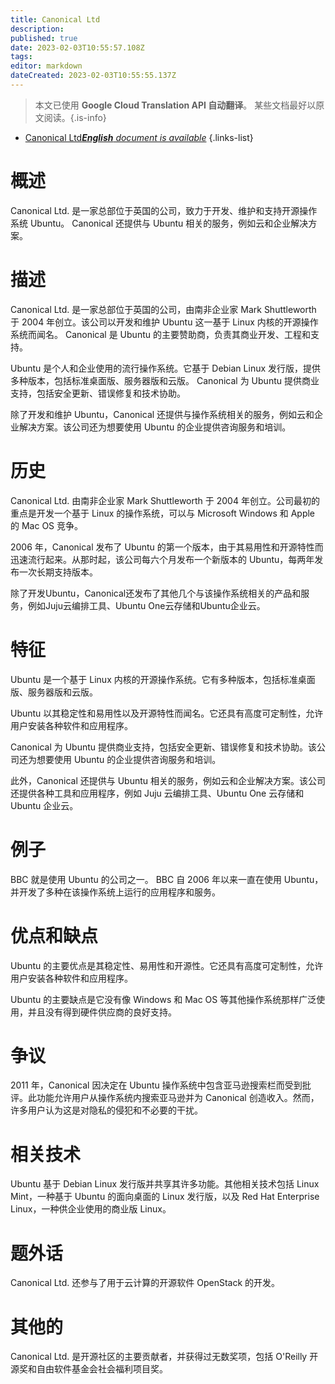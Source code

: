 ```yaml
---
title: Canonical Ltd
description: 
published: true
date: 2023-02-03T10:55:57.108Z
tags: 
editor: markdown
dateCreated: 2023-02-03T10:55:55.137Z
---
```


> 本文已使用 **Google Cloud Translation API 自动翻译**。
某些文档最好以原文阅读。{.is-info}



- [Canonical Ltd***English** document is available*](/en/Knowledge-base/Dictionary/canonical-ltd)
{.links-list}


# 概述
Canonical Ltd. 是一家总部位于英国的公司，致力于开发、维护和支持开源操作系统 Ubuntu。 Canonical 还提供与 Ubuntu 相关的服务，例如云和企业解决方案。

# 描述
Canonical Ltd. 是一家总部位于英国的公司，由南非企业家 Mark Shuttleworth 于 2004 年创立。该公司以开发和维护 Ubuntu 这一基于 Linux 内核的开源操作系统而闻名。 Canonical 是 Ubuntu 的主要赞助商，负责其商业开发、工程和支持。

Ubuntu 是个人和企业使用的流行操作系统。它基于 Debian Linux 发行版，提供多种版本，包括标准桌面版、服务器版和云版。 Canonical 为 Ubuntu 提供商业支持，包括安全更新、错误修复和技术协助。

除了开发和维护 Ubuntu，Canonical 还提供与操作系统相关的服务，例如云和企业解决方案。该公司还为想要使用 Ubuntu 的企业提供咨询服务和培训。

# 历史
Canonical Ltd. 由南非企业家 Mark Shuttleworth 于 2004 年创立。公司最初的重点是开发一个基于 Linux 的操作系统，可以与 Microsoft Windows 和 Apple 的 Mac OS 竞争。

2006 年，Canonical 发布了 Ubuntu 的第一个版本，由于其易用性和开源特性而迅速流行起来。从那时起，该公司每六个月发布一个新版本的 Ubuntu，每两年发布一次长期支持版本。

除了开发Ubuntu，Canonical还发布了其他几个与该操作系统相关的产品和服务，例如Juju云编排工具、Ubuntu One云存储和Ubuntu企业云。

# 特征
Ubuntu 是一个基于 Linux 内核的开源操作系统。它有多种版本，包括标准桌面版、服务器版和云版。

Ubuntu 以其稳定性和易用性以及开源特性而闻名。它还具有高度可定制性，允许用户安装各种软件和应用程序。

Canonical 为 Ubuntu 提供商业支持，包括安全更新、错误修复和技术协助。该公司还为想要使用 Ubuntu 的企业提供咨询服务和培训。

此外，Canonical 还提供与 Ubuntu 相关的服务，例如云和企业解决方案。该公司还提供各种工具和应用程序，例如 Juju 云编排工具、Ubuntu One 云存储和 Ubuntu 企业云。

# 例子
BBC 就是使用 Ubuntu 的公司之一。 BBC 自 2006 年以来一直在使用 Ubuntu，并开发了多种在该操作系统上运行的应用程序和服务。

# 优点和缺点
Ubuntu 的主要优点是其稳定性、易用性和开源性。它还具有高度可定制性，允许用户安装各种软件和应用程序。

Ubuntu 的主要缺点是它没有像 Windows 和 Mac OS 等其他操作系统那样广泛使用，并且没有得到硬件供应商的良好支持。

# 争议
2011 年，Canonical 因决定在 Ubuntu 操作系统中包含亚马逊搜索栏而受到批评。此功能允许用户从操作系统内搜索亚马逊并为 Canonical 创造收入。然而，许多用户认为这是对隐私的侵犯和不必要的干扰。

# 相关技术
Ubuntu 基于 Debian Linux 发行版并共享其许多功能。其他相关技术包括 Linux Mint，一种基于 Ubuntu 的面向桌面的 Linux 发行版，以及 Red Hat Enterprise Linux，一种供企业使用的商业版 Linux。

# 题外话
Canonical Ltd. 还参与了用于云计算的开源软件 OpenStack 的开发。

# 其他的
Canonical Ltd. 是开源社区的主要贡献者，并获得过无数奖项，包括 O'Reilly 开源奖和自由软件基金会社会福利项目奖。
